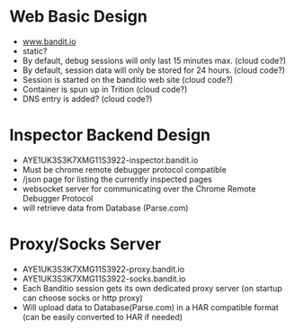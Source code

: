 # Web Basic Design
- www.bandit.io
- static?
- By default, debug sessions will only last 15 minutes max.  (cloud code?)
- By default, session data will only be stored for 24 hours. (cloud code?)
- Session is started on the banditio web site (cloud code?)
- Container is spun up in Trition  (cloud code?)
- DNS entry is added? (cloud code?)

# Inspector Backend Design
- AYE1UK3S3K7XMG11S3922-inspector.bandit.io
- Must be chrome remote debugger protocol compatible
- /json page for listing the currently inspected pages
- websocket server for communicating over the Chrome Remote Debugger Protocol
- will retrieve data from Database (Parse.com)


# Proxy/Socks Server
- AYE1UK3S3K7XMG11S3922-proxy.bandit.io
- AYE1UK3S3K7XMG11S3922-socks.bandit.io
- Each Banditio session gets its own dedicated proxy server (on startup can choose socks or http proxy)
- Will upload data to Database(Parse.com) in a HAR compatible format (can be easily converted to HAR if needed)
